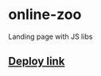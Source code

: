 # online-zoo
Landing page with JS libs
## <a href="https://nikolaybalabanov.github.io/online-zoo/pages/main/">Deploy link</a>

